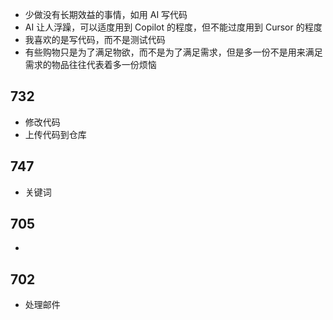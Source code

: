 - 少做没有长期效益的事情，如用 AI 写代码
- AI 让人浮躁，可以适度用到  Copilot 的程度，但不能过度用到 Cursor 的程度
- 我喜欢的是写代码，而不是测试代码
- 有些购物只是为了满足物欲，而不是为了满足需求，但是多一份不是用来满足需求的物品往往代表着多一份烦恼

## 732
- 修改代码
- 上传代码到仓库

## 747
- 关键词

## 705
- 

## 702
- 处理邮件